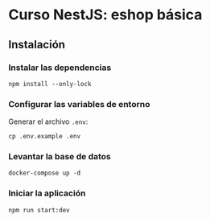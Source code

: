 # Curso NestJS: eshop básica

## Instalación

### Instalar las dependencias

```shell
npm install --only-lock
```

### Configurar las variables de entorno

Generar el archivo `.env`:

```shell
cp .env.example .env
```

### Levantar la base de datos

```shell
docker-compose up -d
```

### Iniciar la aplicación

```shell
npm run start:dev
```

